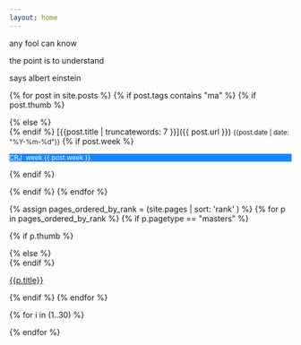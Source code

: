 ```yaml
---
layout: home
---
```

<div class="boxes">

<div class="box box2" markdown="1">

any fool can know

the point is to understand

says albert einstein

</div>


{% for post in site.posts %}
{% if post.tags contains "ma" %}
{% if post.thumb %}
<div class="box altbox" style="background: url('{{post.thumb}}') no-repeat center/cover;" markdown="1">
{% else %}
<div class="box altbox" markdown="1">
{% endif %}
[{{post.title | truncatewords: 7 }}]({{ post.url }})
<small>{{post.date | date: "%Y-%m-%d"}}</small>
{% if post.week %}
<!-- <small class="highlight"><abbr title="critical reflective journal">crj</abbr> week {{ post.week }}</small> -->
<!-- <abbr title="critical reflective journal" style="background-color: #1986ff; color: white;">crj week {{ post.week }}</abbr> -->

<small style="background-color: #1986ff; color: white; display: flex;"><abbr title="critical reflective journal">CRJ</abbr>&nbsp; week {{ post.week }}</small>

{% endif %}
</div>
{% endif %}
{% endfor %}


{% assign pages_ordered_by_rank = (site.pages | sort: 'rank' ) %}
{% for p in pages_ordered_by_rank %}
{% if p.pagetype == "masters" %}

{% if p.thumb %}
<div class="box altbox" style="background: url('{{p.thumb}}') no-repeat center/cover;">
{% else %}
<div class="box altbox">
{% endif %}

<a href="{{ p.permalink }}">{{p.title}}</a>
</div>
{% endif %}
{% endfor %}


{% for i in (1..30) %}

<div class="box"></div>

{% endfor %}


</div>
